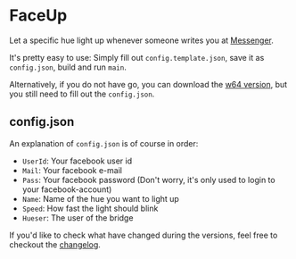 # FaceUp

Let a specific hue light up whenever someone writes you at [Messenger](http://messenger.com).

It's pretty easy to use: Simply fill out `config.template.json`, save it as `config.json`, build and run `main`.

Alternatively, if you do not have go, you can download the [w64 version](https://github.com/Mobilpadde/FaceUp/releases), but you still need to fill out the `config.json`.

## config.json

An explanation of `config.json` is of course in order:

 * `UserId`: Your facebook user id
 * `Mail`: Your facebook e-mail
 * `Pass`: Your facebook password (Don't worry, it's only used to login to your facebook-account)
 * `Name`: Name of the hue you want to light up
 * `Speed`: How fast the light should blink
 * `Hueser`: The user of the bridge

If you'd like to check what have changed during the versions, feel free to checkout the [changelog](changelog.md).